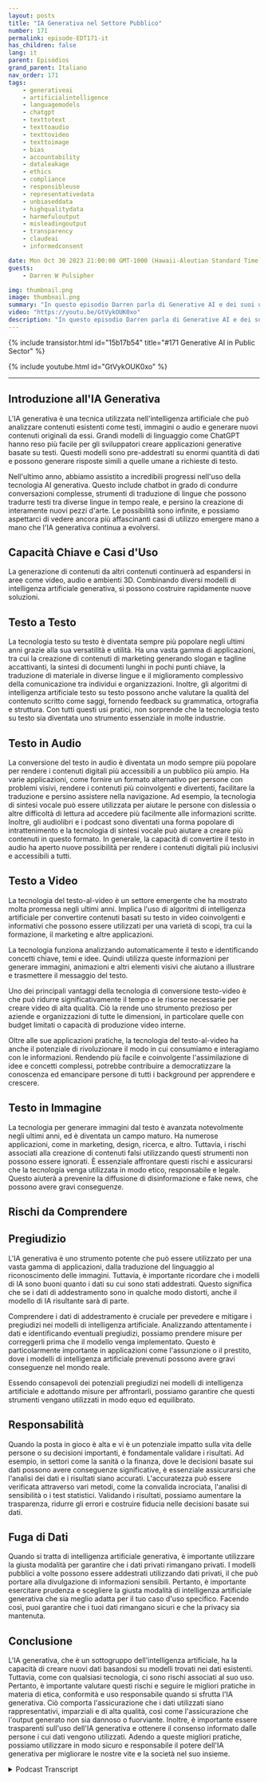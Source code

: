```yaml
---
layout: posts
title: "IA Generativa nel Settore Pubblico"
number: 171
permalink: episode-EDT171-it
has_children: false
lang: it
parent: Episódios
grand_parent: Italiano
nav_order: 171
tags:
    - generativeai
    - artificialintelligence
    - languagemodels
    - chatgpt
    - texttotext
    - texttoaudio
    - texttovideo
    - texttoimage
    - bias
    - accountability
    - dataleakage
    - ethics
    - compliance
    - responsibleuse
    - representativedata
    - unbiaseddata
    - highqualitydata
    - harmefuloutput
    - misleadingoutput
    - transparency
    - claudeai
    - informedconsent

date: Mon Oct 30 2023 21:00:00 GMT-1000 (Hawaii-Aleutian Standard Time)
guests:
    - Darren W Pulsipher

img: thumbnail.png
image: thumbnail.png
summary: "In questo episodio Darren parla di Generative AI e dei suoi utilizzi pratici. La Generative AI sta esplodendo con nuove capacità come la creazione di testo, immagini, video e audio. Tuttavia, ci sono rischi come il pregiudizio, la responsabilità e la perdita di dati che devono essere affrontati."
video: "https://youtu.be/GtVykOUK0xo"
description: "In questo episodio Darren parla di Generative AI e dei suoi utilizzi pratici. La Generative AI sta esplodendo con nuove capacità come la creazione di testo, immagini, video e audio. Tuttavia, ci sono rischi come il pregiudizio, la responsabilità e la perdita di dati che devono essere affrontati."
---
```


<div>
{% include transistor.html id="15b17b54" title="#171 Generative AI in Public Sector" %}

{% include youtube.html id="GtVykOUK0xo" %}
</div>

---

## Introduzione all'IA Generativa

L'IA generativa è una tecnica utilizzata nell'intelligenza artificiale che può analizzare contenuti esistenti come testi, immagini o audio e generare nuovi contenuti originali da essi. Grandi modelli di linguaggio come ChatGPT hanno reso più facile per gli sviluppatori creare applicazioni generative basate su testi. Questi modelli sono pre-addestrati su enormi quantità di dati e possono generare risposte simili a quelle umane a richieste di testo.

Nell'ultimo anno, abbiamo assistito a incredibili progressi nell'uso della tecnologia AI generativa. Questo include chatbot in grado di condurre conversazioni complesse, strumenti di traduzione di lingue che possono tradurre testi tra diverse lingue in tempo reale, e persino la creazione di interamente nuovi pezzi d'arte. Le possibilità sono infinite, e possiamo aspettarci di vedere ancora più affascinanti casi di utilizzo emergere mano a mano che l'IA generativa continua a evolversi.

## Capacità Chiave e Casi d'Uso

La generazione di contenuti da altri contenuti continuerà ad espandersi in aree come video, audio e ambienti 3D. Combinando diversi modelli di intelligenza artificiale generativa, si possono costruire rapidamente nuove soluzioni.

## Testo a Testo

La tecnologia testo su testo è diventata sempre più popolare negli ultimi anni grazie alla sua versatilità e utilità. Ha una vasta gamma di applicazioni, tra cui la creazione di contenuti di marketing generando slogan e tagline accattivanti, la sintesi di documenti lunghi in pochi punti chiave, la traduzione di materiale in diverse lingue e il miglioramento complessivo della comunicazione tra individui e organizzazioni. Inoltre, gli algoritmi di intelligenza artificiale testo su testo possono anche valutare la qualità del contenuto scritto come saggi, fornendo feedback su grammatica, ortografia e struttura. Con tutti questi usi pratici, non sorprende che la tecnologia testo su testo sia diventata uno strumento essenziale in molte industrie.

## Testo in Audio

La conversione del testo in audio è diventata un modo sempre più popolare per rendere i contenuti digitali più accessibili a un pubblico più ampio. Ha varie applicazioni, come fornire un formato alternativo per persone con problemi visivi, rendere i contenuti più coinvolgenti e divertenti, facilitare la traduzione e persino assistere nella navigazione. Ad esempio, la tecnologia di sintesi vocale può essere utilizzata per aiutare le persone con dislessia o altre difficoltà di lettura ad accedere più facilmente alle informazioni scritte. Inoltre, gli audiolibri e i podcast sono diventati una forma popolare di intrattenimento e la tecnologia di sintesi vocale può aiutare a creare più contenuti in questo formato. In generale, la capacità di convertire il testo in audio ha aperto nuove possibilità per rendere i contenuti digitali più inclusivi e accessibili a tutti.

## Testo a Video

La tecnologia del testo-al-video è un settore emergente che ha mostrato molta promessa negli ultimi anni. Implica l'uso di algoritmi di intelligenza artificiale per convertire contenuti basati su testo in video coinvolgenti e informativi che possono essere utilizzati per una varietà di scopi, tra cui la formazione, il marketing e altre applicazioni.

La tecnologia funziona analizzando automaticamente il testo e identificando concetti chiave, temi e idee. Quindi utilizza queste informazioni per generare immagini, animazioni e altri elementi visivi che aiutano a illustrare e trasmettere il messaggio del testo.

Uno dei principali vantaggi della tecnologia di conversione testo-video è che può ridurre significativamente il tempo e le risorse necessarie per creare video di alta qualità. Ciò la rende uno strumento prezioso per aziende e organizzazioni di tutte le dimensioni, in particolare quelle con budget limitati o capacità di produzione video interne.

Oltre alle sue applicazioni pratiche, la tecnologia del testo-al-video ha anche il potenziale di rivoluzionare il modo in cui consumiamo e interagiamo con le informazioni. Rendendo più facile e coinvolgente l'assimilazione di idee e concetti complessi, potrebbe contribuire a democratizzare la conoscenza ed emancipare persone di tutti i background per apprendere e crescere.

## Testo in Immagine

La tecnologia per generare immagini dal testo è avanzata notevolmente negli ultimi anni, ed è diventata un campo maturo. Ha numerose applicazioni, come in marketing, design, ricerca, e altro. Tuttavia, i rischi associati alla creazione di contenuti falsi utilizzando questi strumenti non possono essere ignorati. È essenziale affrontare questi rischi e assicurarsi che la tecnologia venga utilizzata in modo etico, responsabile e legale. Questo aiuterà a prevenire la diffusione di disinformazione e fake news, che possono avere gravi conseguenze.

## Rischi da Comprendere

## Pregiudizio

L'IA generativa è uno strumento potente che può essere utilizzato per una vasta gamma di applicazioni, dalla traduzione del linguaggio al riconoscimento delle immagini. Tuttavia, è importante ricordare che i modelli di IA sono buoni quanto i dati su cui sono stati addestrati. Questo significa che se i dati di addestramento sono in qualche modo distorti, anche il modello di IA risultante sarà di parte.

Comprendere i dati di addestramento è cruciale per prevedere e mitigare i pregiudizi nei modelli di intelligenza artificiale. Analizzando attentamente i dati e identificando eventuali pregiudizi, possiamo prendere misure per correggerli prima che il modello venga implementato. Questo è particolarmente importante in applicazioni come l'assunzione o il prestito, dove i modelli di intelligenza artificiale prevenuti possono avere gravi conseguenze nel mondo reale.

Essendo consapevoli dei potenziali pregiudizi nei modelli di intelligenza artificiale e adottando misure per affrontarli, possiamo garantire che questi strumenti vengano utilizzati in modo equo ed equilibrato.

## Responsabilità

Quando la posta in gioco è alta e vi è un potenziale impatto sulla vita delle persone o su decisioni importanti, è fondamentale validare i risultati. Ad esempio, in settori come la sanità o la finanza, dove le decisioni basate sui dati possono avere conseguenze significative, è essenziale assicurarsi che l'analisi dei dati e i risultati siano accurati. L'accuratezza può essere verificata attraverso vari metodi, come la convalida incrociata, l'analisi di sensibilità o i test statistici. Validando i risultati, possiamo aumentare la trasparenza, ridurre gli errori e costruire fiducia nelle decisioni basate sui dati.

## Fuga di Dati

Quando si tratta di intelligenza artificiale generativa, è importante utilizzare la giusta modalità per garantire che i dati privati rimangano privati. I modelli pubblici a volte possono essere addestrati utilizzando dati privati, il che può portare alla divulgazione di informazioni sensibili. Pertanto, è importante esercitare prudenza e scegliere la giusta modalità di intelligenza artificiale generativa che sia meglio adatta per il tuo caso d'uso specifico. Facendo così, puoi garantire che i tuoi dati rimangano sicuri e che la privacy sia mantenuta.

## Conclusione

L'IA generativa, che è un sottogruppo dell'intelligenza artificiale, ha la capacità di creare nuovi dati basandosi su modelli trovati nei dati esistenti. Tuttavia, come con qualsiasi tecnologia, ci sono rischi associati al suo uso. Pertanto, è importante valutare questi rischi e seguire le migliori pratiche in materia di etica, conformità e uso responsabile quando si sfrutta l'IA generativa. Ciò comporta l'assicurazione che i dati utilizzati siano rappresentativi, imparziali e di alta qualità, così come l'assicurazione che l'output generato non sia dannoso o fuorviante. Inoltre, è importante essere trasparenti sull'uso dell'IA generativa e ottenere il consenso informato dalle persone i cui dati vengono utilizzati. Adendo a queste migliori pratiche, possiamo utilizzare in modo sicuro e responsabile il potere dell'IA generativa per migliorare le nostre vite e la società nel suo insieme.



<details>
<summary> Podcast Transcript </summary>

<p></p>

</details>

